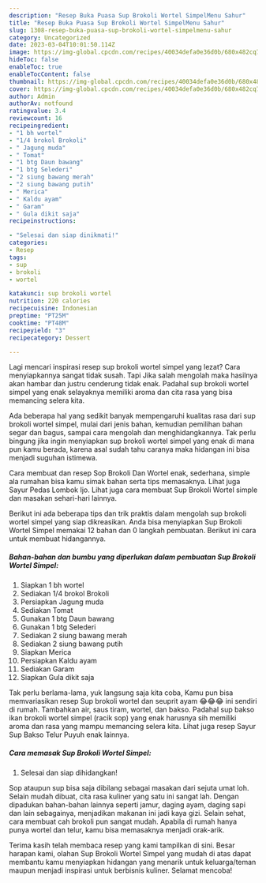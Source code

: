 ```yaml
---
description: "Resep Buka Puasa Sup Brokoli Wortel SimpelMenu Sahur"
title: "Resep Buka Puasa Sup Brokoli Wortel SimpelMenu Sahur"
slug: 1308-resep-buka-puasa-sup-brokoli-wortel-simpelmenu-sahur
category: Uncategorized
date: 2023-03-04T10:01:50.114Z
image: https://img-global.cpcdn.com/recipes/40034defa0e36d0b/680x482cq70/sup-brokoli-wortel-simpel-foto-resep-utama.jpg
hideToc: false
enableToc: true
enableTocContent: false
thumbnail: https://img-global.cpcdn.com/recipes/40034defa0e36d0b/680x482cq70/sup-brokoli-wortel-simpel-foto-resep-utama.jpg
cover: https://img-global.cpcdn.com/recipes/40034defa0e36d0b/680x482cq70/sup-brokoli-wortel-simpel-foto-resep-utama.jpg
author: Admin
authorAv: notfound
ratingvalue: 3.4
reviewcount: 16
recipeingredient:
- "1 bh wortel"
- "1/4 brokol Brokoli"
- " Jagung muda"
- " Tomat"
- "1 btg Daun bawang"
- "1 btg Selederi"
- "2 siung bawang merah"
- "2 siung bawang putih"
- " Merica"
- " Kaldu ayam"
- " Garam"
- " Gula dikit saja"
recipeinstructions:

- "Selesai dan siap dinikmati!"
categories:
- Resep
tags:
- sup
- brokoli
- wortel

katakunci: sup brokoli wortel 
nutrition: 220 calories
recipecuisine: Indonesian
preptime: "PT25M"
cooktime: "PT48M"
recipeyield: "3"
recipecategory: Dessert

---
```



Lagi mencari inspirasi resep sup brokoli wortel simpel yang lezat? Cara menyiapkannya sangat tidak susah. Tapi Jika salah mengolah maka hasilnya akan hambar dan justru cenderung tidak enak. Padahal sup brokoli wortel simpel yang enak selayaknya memiliki aroma dan cita rasa yang bisa memancing selera kita.


Ada beberapa hal yang sedikit banyak mempengaruhi kualitas rasa dari sup brokoli wortel simpel, mulai dari jenis bahan, kemudian pemilihan bahan segar dan bagus, sampai cara mengolah dan menghidangkannya. Tak perlu bingung jika ingin menyiapkan sup brokoli wortel simpel yang enak di mana pun kamu berada, karena asal sudah tahu caranya maka hidangan ini bisa menjadi suguhan istimewa.

Cara membuat dan resep Sop Brokoli Dan Wortel enak, sederhana, simple ala rumahan bisa kamu simak bahan serta tips memasaknya. Lihat juga Sayur Pedas Lombok Ijo. Lihat juga cara membuat Sup Brokoli Wortel simple dan masakan sehari-hari lainnya.


Berikut ini ada beberapa tips dan trik praktis dalam mengolah sup brokoli wortel simpel yang siap dikreasikan. Anda bisa menyiapkan Sup Brokoli Wortel Simpel memakai 12 bahan dan 0 langkah pembuatan. Berikut ini cara untuk membuat hidangannya.

<!--inarticleads1-->

##### Bahan-bahan dan bumbu yang diperlukan dalam pembuatan Sup Brokoli Wortel Simpel:

1. Siapkan 1 bh wortel
1. Sediakan 1/4 brokol Brokoli
1. Persiapkan  Jagung muda
1. Sediakan  Tomat
1. Gunakan 1 btg Daun bawang
1. Gunakan 1 btg Selederi
1. Sediakan 2 siung bawang merah
1. Sediakan 2 siung bawang putih
1. Siapkan  Merica
1. Persiapkan  Kaldu ayam
1. Sediakan  Garam
1. Siapkan  Gula dikit saja


Tak perlu berlama-lama, yuk langsung saja kita coba, Kamu pun bisa memvariasikan resep Sup brokoli wortel dan seuprit ayam 😂😂😂 ini sendiri di rumah. Tambahkan air, saus tiram, wortel, dan bakso. Padahal sup bakso ikan brokoli wortel simpel (racik sop) yang enak harusnya sih memiliki aroma dan rasa yang mampu memancing selera kita. Lihat juga resep Sayur Sup Bakso Telur Puyuh enak lainnya. 

<!--inarticleads2-->

##### Cara memasak Sup Brokoli Wortel Simpel:


1. Selesai dan siap dihidangkan!

Sop ataupun sup bisa saja dibilang sebagai masakan dari sejuta umat loh. Selain mudah dibuat, cita rasa kuliner yang satu ini sangat lah. Dengan dipadukan bahan-bahan lainnya seperti jamur, daging ayam, daging sapi dan lain sebagainya, menjadikan makanan ini jadi kaya gizi. Selain sehat, cara membuat cah brokoli pun sangat mudah. Apabila di rumah hanya punya wortel dan telur, kamu bisa memasaknya menjadi orak-arik. 

Terima kasih telah membaca resep yang kami tampilkan di sini. Besar harapan kami, olahan Sup Brokoli Wortel Simpel yang mudah di atas dapat membantu kamu menyiapkan hidangan yang menarik untuk keluarga/teman maupun menjadi inspirasi untuk berbisnis kuliner. Selamat mencoba!
